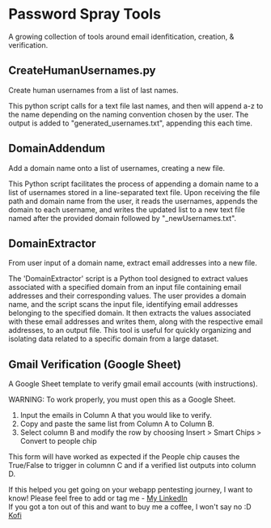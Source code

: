 # Password Spray Tools
A growing collection of tools around email idenfitication, creation, & verification. 

## CreateHumanUsernames.py
Create human usernames from a list of last names. 

This python script calls for a text file last names, and then will append a-z to the name depending on the naming convention chosen by the user. The output is added to "generated_usernames.txt", appending this each time. 

## DomainAddendum
Add a domain name onto a list of usernames, creating a new file. 

This Python script facilitates the process of appending a domain name to a list of usernames stored in a line-separated text file. Upon receiving the file path and domain name from the user, it reads the usernames, appends the domain to each username, and writes the updated list to a new text file named after the provided domain followed by "_newUsernames.txt".

## DomainExtractor
From user input of a domain name, extract email addresses into a new file. 

The 'DomainExtractor' script is a Python tool designed to extract values associated with a specified domain from an input file containing email addresses and their corresponding values. The user provides a domain name, and the script scans the input file, identifying email addresses belonging to the specified domain. It then extracts the values associated with these email addresses and writes them, along with the respective email addresses, to an output file. This tool is useful for quickly organizing and isolating data related to a specific domain from a large dataset.

## Gmail Verification (Google Sheet)
A Google Sheet template to verify gmail email accounts (with instructions). 

WARNING: To work properly, you must open this as a Google Sheet. 
1. Input the emails in Column A that you would like to verify.
2. Copy and paste the same list from Column A to Column B.
3. Select column B and modify the row by choosing Insert > Smart Chips > Convert to people chip

This form will have worked as expected if the People chip causes the True/False to 
trigger in columnn C and if a verified list outputs into column D. 

If this helped you get going on your webapp pentesting journey, I want to know! Please feel free to add or tag me - [My LinkedIn](https://www.linkedin.com/in/angsec/) <br>
If you got a ton out of this and want to buy me a coffee, I won't say no :D [Kofi](https://ko-fi.com/d1r7b46)
